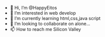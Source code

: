 - 👋 Hi, I’m @HappyEitos
- 👀 I’m interested in web develop
- 🌱 I’m currently learning html,css,java script
- 💞️ I’m looking to collaborate on alone...
- 📫 How to reach me Silicon Valley

<!---
HappyEitos/HappyEitos is a ✨ special ✨ repository because its `README.md` (this file) appears on your GitHub profile.
You can click the Preview link to take a look at your changes.
--->
